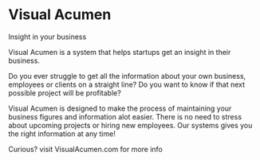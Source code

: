 # Visual Acumen
Insight in your business

Visual Acumen is a system that helps startups get an insight in their business.

Do you ever struggle to get all the information about your own business, employees or clients on a straight line? 
Do you want to know if that next possible project will be profitable? 

Visual Acumen is designed to make the process of maintaining your business figures and information alot easier.
There is no need to stress about upcoming projects or hiring new employees. Our systems gives you the right information at any time!

Curious? visit VisualAcumen.com for more info
